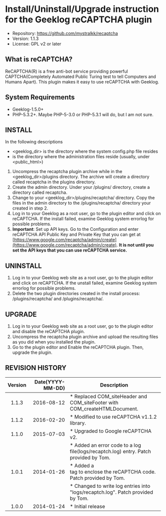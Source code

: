 # Install/Uninstall/Upgrade instruction for the Geeklog reCAPTCHA plugin

* Repository: https://github.com/mystralkk/recaptcha
* Version: 1.1.3
* License: GPL v2 or later

## What is reCAPTCHA?

ReCAPTCHA(R) is a free anti-bot service providing powerful CAPTCHA(Completely Automated Public Turing test to tell Computers and Humans Apart).  This plugin makes it easy to use reCAPTCHA with Geeklog.

## System Requirements

* Geeklog-1.5.0+
* PHP-5.3.2+.  Maybe PHP-5-3.0 or PHP-5.3.1 will do, but I am not sure.

## INSTALL

In the following descriptions

* <geeklog_dir> is the directory where the system config.php file resides
* <admin> is the directory where the administration files reside (usually, under <public_html>)

1.  Uncompress the recaptcha plugin archive while in the <geeklog_dir>/plugins directory. The archive will create a directory called recaptcha in the plugins directory.
2.  Create the admin directory. Under your <admin>/plugins/ directory, create a directory called recaptcha.
3.  Change to your <geeklog_dir>/plugins/recaptcha/ directory. Copy the files in the admin directory to the <admin>/plugins/recaptcha/ directory your created in step 2.
4.  Log in to your Geeklog as a root user, go to the plugin editor and click on reCAPTCHA. If the install failed, examine Geeklog system errorlog for possible problems.
5.  **Important**: Set up API keys. Go to the Configuration and enter reCAPTCHA API Public Key and Private Key that you can get at [https://www.google.com/recaptcha/admin/create](https://www.google.com/recaptcha/admin/create). **It is not until you set the API keys that you can use reCAPTCHA service.**

## UNINSTALL

1.  Log in to your Geeklog web site as a root user, go to the plugin editor and click on reCAPTCHA.  If the unstall failed, examine Geeklog system errorlog for possible problems.
2.  Delete the two plugin directories created in the install process: <geeklog-dir>/plugins/recaptcha/ and <admin>/plugins/recaptcha/.

## UPGRADE

1.  Log in to your Geeklog web site as a root user, go to the plugin editor and disable the reCAPTCHA plugin.
2.  Uncompress the recaptcha plugin archive and upload the resulting files as you did when you installed the plugin.
3.  Go to the plugin editor and Enable the reCAPTCHA plugin. Then, upgrade the plugin.

## REVISION HISTORY

| Version | Date(YYYY-MM-DD) |Description                                                                         |
|:-------:|-----------------:|------------------------------------------------------------------------------------|
|   1.1.3 |       2016-08-12 |* Replaced COM_siteHeader and COM_siteFooter with COM_createHTMLDocument.           |
|   1.1.2 |       2016-02-20 |* Modified to use reCAPTCHA v1.1.2 library.                                         |
|   1.1.0 |       2015-07-03 |* Upgraded to Google reCAPTCHA v2.                                                  |
|         |                  |* Added an error code to a log file(logs/recaptch.log) entry. Patch provided by Tom.|
|   1.0.1 |       2014-01-26 |* Added a <div> tag to enclose the reCAPTCHA code. Patch provided by Tom.           |
|         |                  |* Changed to write log entries into "logs/recaptch.log". Patch provided by Tom.     |
|   1.0.0 |       2014-01-24 |* Initial release                                                                   |
